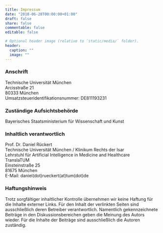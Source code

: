 ```yaml
---
title: Impressum
date: "2018-06-28T00:00:00+01:00"
draft: false
share: false
commentable: false
editable: false

# Optional header image (relative to `static/media/` folder).
header:
  caption: ""
  image: ""
---
```



<h3>Anschrift</h3>
Technische Universität München <br>
Arcisstraße 21 <br>
80333 München <br>
Umsatzsteueridentifikationsnummer: DE811193231

<h3>Zuständige Aufsichtsbehörde</h3>
Bayerisches Staatsministerium für Wissenschaft und Kunst
 
<h3>Inhaltlich verantwortlich</h3>
Prof. Dr. Daniel Rückert<br>
Technische Universität München / Klinikum Rechts der Isar<br>
Lehrstuhl für Artificial Intelligence in Medicine and Healthcare<br>
TranslaTUM<br>
Einsteinstraße 25<br>
81675 München<br>
E-Mail: daniel(dot)rueckert(at)tum(dot)de<br>
 
<h3>Haftungshinweis</h3>

Trotz sorgfältiger inhaltlicher Kontrolle übernehmen wir keine Haftung für die Inhalte externer Links. Für den Inhalt der verlinkten Seiten sind ausschließlich deren Betreiber verantwortlich. Namentlich gekennzeichnete Beiträge in den Diskussionsbereichen geben die Meinung des Autors wieder. Für die Inhalte der Beiträge sind ausschließlich die Autoren zuständig.